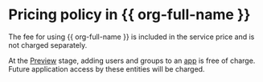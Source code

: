 # Pricing policy in {{ org-full-name }}

The fee for using {{ org-full-name }} is included in the service price and is not charged separately.

At the [Preview](../overview/concepts/launch-stages.md) stage, adding users and groups to an [app](./concepts/applications.md) is free of charge. Future application access by these entities will be charged.